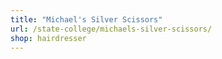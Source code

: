 ```yaml
---
title: "Michael's Silver Scissors"
url: /state-college/michaels-silver-scissors/
shop: hairdresser
---
```

